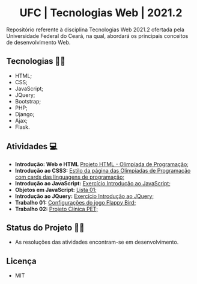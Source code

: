 <h1 align="center">  UFC | Tecnologias Web | 2021.2 </h1>

Repositório referente à disciplina Tecnologias Web 2021.2 ofertada pela Universidade Federal do Ceará, na qual, abordará os principais conceitos de desenvolvimento Web.

## Tecnologias 🚀🚀

- HTML;
- CSS;
- JavaScript;
- JQuery;
- Bootstrap;
- PHP;
- Django;
- Ajax;
- Flask.
  
## Atividades 💻

  - **Introdução: Web e HTML** [Projeto HTML - Olimpíada de Programação;](https://github.com/andressagomes26/tecWeb_UFC/tree/main/Aula%2001%20-%20Introdu%C3%A7%C3%A3o%20Web%20e%20HTML/Projeto%20HTML%20-%20Olimp%C3%ADada%20de%20Programa%C3%A7%C3%A3o/OlimpProgramacao)
  - **Introdução ao CSS3:** [Estilo da página das Olimpíadas de Programação com cards das linguagens de programação;](https://github.com/andressagomes26/tecWeb_UFC/tree/main/Aula%2002%20-%20Introdu%C3%A7%C3%A3o%20ao%20CSS3/Estilo%20da%20p%C3%A1gina%20das%20Olimp%C3%ADadas%20de%20Programa%C3%A7%C3%A3o/%5Bcss%5DOlimpProgramacao)
  - **Introdução ao JavaScript:** [Exercício Introdução ao JavaScript;](https://github.com/andressagomes26/tecWeb_UFC/tree/main/Aula%2003%20-%20Introdu%C3%A7%C3%A3o%20ao%20JavaScript/C%C3%A1lculo%20das%20%C3%A1reas)
  - **Objetos em JavaScript:** [Lista 01;](https://github.com/andressagomes26/tecWeb_UFC/tree/main/Aula%2004%20-%20Objetos%20em%20JavaScript/Lista%20JavaScript)
  - **Introdução ao JQuery:** [Exercício Introdução ao JQuery;](https://github.com/andressagomes26/tecWeb_UFC/tree/main/Aula%2005%20-%20JQuery/jquery)
  - **Trabalho 01:** [Configurações do jogo Flappy Bird;](https://github.com/andressagomes26/tecWeb_UFC/tree/main/Trabalho%2001%20-%20Configura%C3%A7%C3%B5es%20para%20o%20jogo%20Flappy%20Bird)
  - **Trabalho 02:** [Projeto Clínica PET;](https://github.com/andressagomes26/tecWeb_UFC/tree/main/Trabalho%2002%20-%20Cl%C3%ADnica%20PET)
  
## Status do Projeto 📆📌
- As resoluções das atividades encontram-se em desenvolvimento.

## Licença
- MIT
